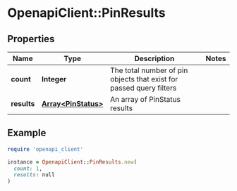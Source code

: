 # OpenapiClient::PinResults

## Properties

| Name | Type | Description | Notes |
| ---- | ---- | ----------- | ----- |
| **count** | **Integer** | The total number of pin objects that exist for passed query filters |  |
| **results** | [**Array&lt;PinStatus&gt;**](PinStatus.md) | An array of PinStatus results |  |

## Example

```ruby
require 'openapi_client'

instance = OpenapiClient::PinResults.new(
  count: 1,
  results: null
)
```

